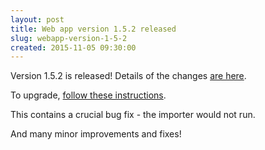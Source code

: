 ```yaml
---
layout: post
title: Web app version 1.5.2 released
slug: webapp-version-1-5-2
created: 2015-11-05 09:30:00
---
```


Version 1.5.2 is released! Details of the changes [are here](http://ican.openacalendar.org/webapp/release/1.5.2.html).

To upgrade, [follow these instructions](http://docs.openacalendar.org/en/v1.5.x/serveradministrators/core/upgrading.html).

This contains a crucial bug fix - the importer would not run.

And many minor improvements and fixes!
